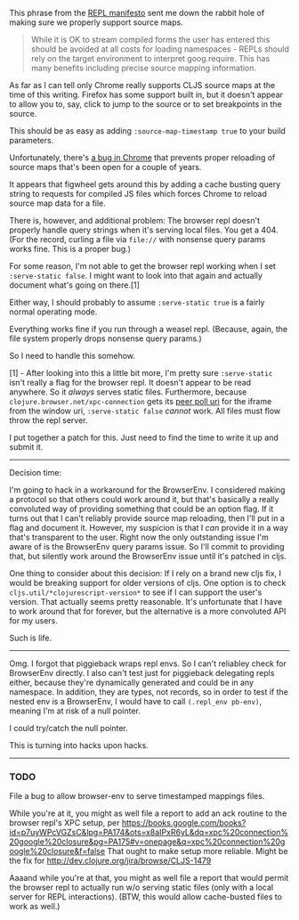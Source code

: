 This phrase from the [REPL manifesto](https://github.com/clojure/clojurescript/wiki/Custom-REPLs/3d4d0d3cb9984af382e67f0109d132e5d50fd6bb#expectations)
sent me down the rabbit hole of making sure we properly support source maps.
> While it is OK to stream compiled forms the user has entered this should be avoided
> at all costs for loading namespaces - REPLs should rely on the target environment
> to interpret goog.require. This has many benefits including precise source mapping
> information.

As far as I can tell only Chrome really supports CLJS source maps at the time
of this writing. Firefox has some support built in, but it doesn't appear to allow
you to, say, click to jump to the source or to set breakpoints in the source.

This should be as easy as adding `:source-map-timestamp true` to your build parameters.

Unfortunately, there's [a bug in Chrome](https://bugs.chromium.org/p/chromium/issues/detail?id=438251)
that prevents proper reloading of source maps that's been open for a couple of
years.

It appears that figwheel gets around this by adding a cache busting query string
to requests for compiled JS files which forces Chrome to reload source map data
for a file.

There is, however, and additional problem: The browser repl doesn't properly handle
query strings when it's serving local files. You get a 404. (For the record, curling
a file via `file://` with nonsense query params works fine. This is a proper bug.)

For some reason, I'm not able to get the browser repl working when I set
`:serve-static false`. I might want to look into that again and actually document
what's going on there.[1]

Either way, I should probably to assume `:serve-static true` is a fairly normal
operating mode.

Everything works fine if you run through a weasel repl. (Because, again, the file
system properly drops nonsense query params.)

So I need to handle this somehow.

[1] - After looking into this a little bit more, I'm pretty sure `:serve-static`
isn't really a flag for the browser repl. It doesn't appear to be read anywhere.
So it _always_ serves static files. Furthermore, because `clojure.browser.net/xpc-connection`
gets its [peer poll uri](https://developer.pubref.org/static/apidoc/global/closure/goog/net/xpc/xpc.js.html)
for the iframe from the window uri, `:serve-static false` _cannot_ work. All files
must flow throw the repl server.

I put together a patch for this. Just need to find the time to write it up
and submit it.

---

Decision time:

I'm going to hack in a workaround for the BrowserEnv. I considered making a protocol
so that others could work around it, but that's basically a really convoluted way
of providing something that could be an option flag. If it turns out that I can't
reliably provide source map reloading, then I'll put in a flag and document it.
However, my suspicion is that I _can_ provide it in a way that's transparent to the user.
Right now the only outstanding issue I'm aware of is the BrowserEnv query params
issue. So I'll commit to providing that, but silently work around the BrowserEnv
issue until it's patched in cljs.

One thing to consider about this decision: If I rely on a brand new cljs fix, I would
be breaking support for older versions of cljs. One option is to check
`cljs.util/*clojurescript-version*` to see if I can support the user's version.
That actually seems pretty reasonable. It's unfortunate that I have to work around
that for forever, but the alternative is a more convoluted API for my users.

Such is life.

---

Omg. I forgot that piggieback wraps repl envs. So I can't reliabley check for BrowserEnv
directly. I also can't test just for piggieback delegating repls either, because
they're dynamically generated and could be in any namespace. In addition, they are
types, not records, so in order to test if the nested env is a BrowserEnv, I would
have to call `(.repl_env pb-env)`, meaning I'm at risk of a null pointer.

I could try/catch the null pointer.

This is turning into hacks upon hacks.

---

### TODO
File a bug to allow browser-env to serve timestamped mappings files.

While you're at it, you might as well file a report to add
an ack routine to the browser repl's XPC setup, per
https://books.google.com/books?id=p7uyWPcVGZsC&lpg=PA174&ots=x8aIPxR6yL&dq=xpc%20connection%20google%20closure&pg=PA175#v=onepage&q=xpc%20connection%20google%20closure&f=false
That ought to make setup more reliable. Might be the fix for
http://dev.clojure.org/jira/browse/CLJS-1479

Aaaand while you're at that, you might as well file a report
that would permit the browser repl to actually run w/o serving
static files (only with a local server for REPL interactions).
(BTW, this would allow cache-busted files to work as well.)
